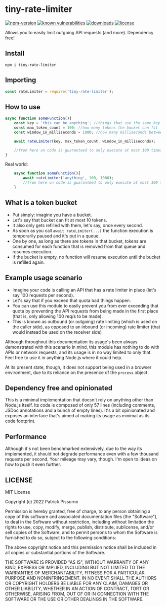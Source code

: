 # tiny-rate-limiter
[![npm-version](https://img.shields.io/npm/v/tiny-rate-limiter.svg)](https://www.npmjs.com/package/tiny-rate-limiter)
[![known vulnerabilities](https://snyk.io/test/github/patrickpissurno/tiny-rate-limiter/badge.svg)](https://snyk.io/test/github/patrickpissurno/tiny-rate-limiter)
[![downloads](https://img.shields.io/npm/dt/tiny-rate-limiter.svg)](http://npm-stats.com/~packages/tiny-rate-limiter)
[![license](https://img.shields.io/github/license/patrickpissurno/tiny-rate-limiter.svg?maxAge=1800)](https://github.com/patrickpissurno/tiny-rate-limiter/blob/master/LICENSE)

Allows you to easily limit outgoing API requests (and more). Dependency free!

## Install

```
npm i tiny-rate-limiter
```

## Importing

```js
const rateLimiter = require('tiny-rate-limiter');
```

## How to use

```js
async function someFunction(){
    const key = 'this can be anything'; //things that use the same key share the same bucket
    const max_token_count = 100; //how many tokens the bucket can fit
    const window_in_milliseconds = 1000; //how many milliseconds between each bucket refill

    await rateLimiter(key, max_token_count, window_in_milliseconds);

    //from here on code is guaranteed to only execute at most 100 times per second
}
```

Real world:

```js
    async function someFunction(){
        await rateLimiter('anything', 100, 1000);
        //from here on code is guaranteed to only execute at most 100 times per second
    }
```

## What is a token bucket

- Put simply: imagine you have a bucket.
- Let's say that bucket can fit at most 10 tokens.
- It also only gets refilled with them, let's say, once every second.
- As soon as you call `await rateLimiter(...)` the function execution is temporarily paused and it's put in a queue.
- One by one, as long as there are tokens in that bucket, tokens are consumed for each function that is removed from that queue and resumes execution.
- If the bucket is empty, no function will resume execution until the bucket is refilled again.

## Example usage scenario

- Imagine your code is calling an API that has a rate limiter in place (let's say 100 requests per second).
- Let's say that if you exceed that quota bad things happen.
- You can use this module to easily prevent you from ever exceeding that quota by preventing the API requests from being made in the first place (that is, only allowing 100 req/s to be made).
- This is known as outbound (or outgoing) rate limiting (which is used on the caller side), as opposed to an inbound (or incoming) rate limiter (that would instead be used on the receiver side)

Although throughout this documentation its usage's been always demonstrated with this scenario in mind, this module has nothing to do with APIs or network requests, and its usage is in no way limited to only that. Feel free to use it in anything Node.js where it could help.

At its present state, though, it does not support being used in a browser environment, due to its reliance on the presence of the `process` object.

## Dependency free and opinionated

This is a minimal implementation that doesn't rely on anything other than Node.js itself. Its code is composed of only 57 lines (including comments, JSDoc annotations and a bunch of empty lines). It's a bit opinionated and exposes an interface that's aimed at making its usage as minimal as its code footprint.

## Performance

Although it's not been benchmarked extensively, due to the way its implemented, it should not degrade performance even with a few thousand requests per second. Your mileage may vary, though. I'm open to ideas on how to push it even further.

## LICENSE

MIT License

Copyright (c) 2022 Patrick Pissurno

Permission is hereby granted, free of charge, to any person obtaining a copy
of this software and associated documentation files (the "Software"), to deal
in the Software without restriction, including without limitation the rights
to use, copy, modify, merge, publish, distribute, sublicense, and/or sell
copies of the Software, and to permit persons to whom the Software is
furnished to do so, subject to the following conditions:

The above copyright notice and this permission notice shall be included in all
copies or substantial portions of the Software.

THE SOFTWARE IS PROVIDED "AS IS", WITHOUT WARRANTY OF ANY KIND, EXPRESS OR
IMPLIED, INCLUDING BUT NOT LIMITED TO THE WARRANTIES OF MERCHANTABILITY,
FITNESS FOR A PARTICULAR PURPOSE AND NONINFRINGEMENT. IN NO EVENT SHALL THE
AUTHORS OR COPYRIGHT HOLDERS BE LIABLE FOR ANY CLAIM, DAMAGES OR OTHER
LIABILITY, WHETHER IN AN ACTION OF CONTRACT, TORT OR OTHERWISE, ARISING FROM,
OUT OF OR IN CONNECTION WITH THE SOFTWARE OR THE USE OR OTHER DEALINGS IN THE
SOFTWARE.

